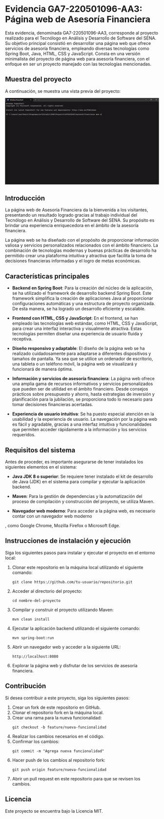 # Evidencia GA7-220501096-AA3: Página web de Asesoría Financiera

Esta evidencia, denominada GA7-220501096-AA3, corresponde al proyecto realizado para el Tecnólogo en Análisis y Desarrollo de Software del SENA. Su objetivo principal consistió en desarrollar una página web que ofrece servicios de asesoría financiera, empleando diversas tecnologías como Spring Boot, Java, HTML, CSS y JavaScript. Consta en una versión minimalista del proyecto de página web para asesoría financiera, con el enfoque en ser un proyecto manejado con las tecnologías mencionadas.

## Muestra del proyecto

A continuación, se muestra una vista previa del proyecto:

![Muestra del proyecto](src/muestra.gif)



## Introducción

La página web de Asesoría Financiera da la bienvenida a los visitantes, presentando un resultado logrado gracias al trabajo individual del Tecnólogo en Análisis y Desarrollo de Software del SENA. Su propósito es brindar una experiencia enriquecedora en el ámbito de la asesoría financiera.

La página web se ha diseñado con el propósito de proporcionar información valiosa y servicios personalizados relacionados con el ámbito financiero. La combinación de tecnologías modernas y buenas prácticas de desarrollo ha permitido crear una plataforma intuitiva y atractiva que facilita la toma de decisiones financieras informadas y el logro de metas económicas.

## Características principales

- **Backend en Spring Boot**: Para la creación del núcleo de la aplicación, se ha utilizado el framework de desarrollo backend Spring Boot. Este framework simplifica la creación de aplicaciones Java al proporcionar configuraciones automáticas y una estructura de proyecto organizada. De esta manera, se ha logrado un desarrollo eficiente y escalable.

- **Frontend con HTML, CSS y JavaScript**: En el frontend, se han empleado las tecnologías web estándar, como HTML, CSS y JavaScript, para crear una interfaz interactiva y visualmente atractiva. Estas tecnologías permiten diseñar una experiencia de usuario fluida y receptiva.

- **Diseño responsivo y adaptable**: El diseño de la página web se ha realizado cuidadosamente para adaptarse a diferentes dispositivos y tamaños de pantalla. Ya sea que se utilice un ordenador de escritorio, una tableta o un teléfono móvil, la página web se visualizará y funcionará de manera óptima.

- **Información y servicios de asesoría financiera**: La página web ofrece una amplia gama de recursos informativos y servicios personalizados que pueden ser de utilidad en el ámbito financiero. Desde consejos prácticos sobre presupuesto y ahorro, hasta estrategias de inversión y planificación para la jubilación, se proporciona todo lo necesario para tomar decisiones financieras acertadas.

- **Experiencia de usuario intuitiva**: Se ha puesto especial atención en la usabilidad y la experiencia de usuario. La navegación por la página web es fácil y agradable, gracias a una interfaz intuitiva y funcionalidades que permiten acceder rápidamente a la información y los servicios requeridos.

## Requisitos del sistema

Antes de proceder, es importante asegurarse de tener instalados los siguientes elementos en el sistema:

- **Java JDK 8 o superior**: Se requiere tener instalado el kit de desarrollo de Java (JDK) en el sistema para compilar y ejecutar la aplicación backend.

- **Maven**: Para la gestión de dependencias y la automatización del proceso de compilación y construcción del proyecto, se utiliza Maven.

- **Navegador web moderno**: Para acceder a la página web, es necesario contar con un navegador web moderno

, como Google Chrome, Mozilla Firefox o Microsoft Edge.

## Instrucciones de instalación y ejecución

Siga los siguientes pasos para instalar y ejecutar el proyecto en el entorno local:

1. Clonar este repositorio en la máquina local utilizando el siguiente comando:
   ```
   git clone https://github.com/tu-usuario/repositorio.git
   ```

2. Acceder al directorio del proyecto:
   ```
   cd nombre-del-proyecto
   ```

3. Compilar y construir el proyecto utilizando Maven:
   ```
   mvn clean install
   ```

4. Ejecutar la aplicación backend utilizando el siguiente comando:
   ```
   mvn spring-boot:run
   ```

5. Abrir un navegador web y acceder a la siguiente URL:
   ```
   http://localhost:8080
   ```

6. Explorar la página web y disfrutar de los servicios de asesoría financiera.

## Contribución

Si desea contribuir a este proyecto, siga los siguientes pasos:

1. Crear un fork de este repositorio en GitHub.
2. Clonar el repositorio fork en la máquina local.
3. Crear una rama para la nueva funcionalidad:
   ```
   git checkout -b feature/nueva-funcionalidad
   ```
4. Realizar los cambios necesarios en el código.
5. Confirmar los cambios:
   ```
   git commit -m "Agrega nueva funcionalidad"
   ```
6. Hacer push de los cambios al repositorio fork:
   ```
   git push origin feature/nueva-funcionalidad
   ```
7. Abrir un pull request en este repositorio para que se revisen los cambios.

## Licencia

Este proyecto se encuentra bajo la Licencia MIT.
